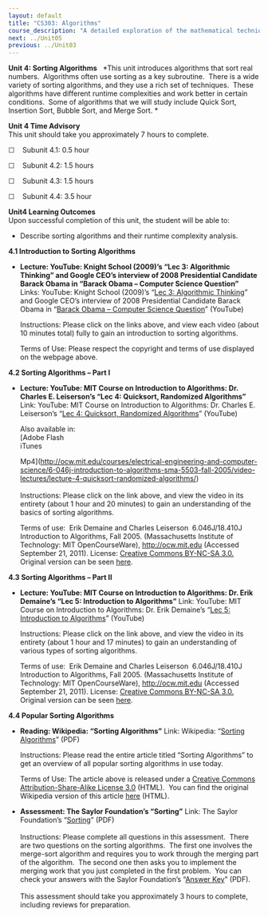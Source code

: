 ```yaml
---
layout: default
title: "CS303: Algorithms"
course_description: "A detailed exploration of the mathematical techniques used for the design and analysis of computer algorithms. Topics include the study of computer algorithms for numeric and non-numeric problems, analysis of time and space requirements of algorithms, correctness of algorithms, and NP-completeness."
next: ../Unit05
previous: ../Unit03
---
```

**Unit 4: Sorting Algorithms** <span id="4"></span> 
*This unit introduces algorithms that sort real numbers.  Algorithms
often use sorting as a key subroutine.  There is a wide variety of
sorting algorithms, and they use a rich set of techniques.  These
algorithms have different runtime complexities and work better in
certain conditions.  Some of algorithms that we will study include Quick
Sort, Insertion Sort, Bubble Sort, and Merge Sort. *

**Unit 4 Time Advisory**  
This unit should take you approximately 7 hours to complete.  
  
 ☐    Subunit 4.1: 0.5 hour  
  
 ☐    Subunit 4.2: 1.5 hours  
  
 ☐    Subunit 4.3: 1.5 hours  
  
 ☐    Subunit 4.4: 3.5 hour

**Unit4 Learning Outcomes**  
Upon successful completion of this unit, the student will be able to:  
  
-   Describe sorting algorithms and their runtime complexity analysis. 

**4.1 Introduction to Sorting Algorithms** <span id="4.1"></span> 
-   **Lecture: YouTube: Knight School (2009)’s “Lec 3: Algorithmic
    Thinking” and Google CEO’s interview of 2008 Presidential Candidate
    Barack Obama in “Barack Obama – Computer Science Question”**
    Links: YouTube: Knight School (2009)’s “[Lec 3: Algorithmic
    Thinking](http://www.youtube.com/watch?v=INHF_5RIxTE)” and Google
    CEO’s interview of 2008 Presidential Candidate Barack Obama in
    “[Barack Obama – Computer Science
    Question](http://www.youtube.com/watch?v=HAY4TKIvSZE)” (YouTube)  
      
     Instructions: Please click on the links above, and view each video
    (about 10 minutes total) fully to gain an introduction to sorting
    algorithms.   
      
     Terms of Use: Please respect the copyright and terms of use
    displayed on the webpage above. 

**4.2 Sorting Algorithms – Part I** <span id="4.2"></span> 
-   **Lecture: YouTube: MIT Course on Introduction to Algorithms: Dr.
    Charles E. Leiserson’s “Lec 4: Quicksort, Randomized Algorithms”**
    Link: YouTube: MIT Course on Introduction to Algorithms: Dr. Charles
    E. Leiserson’s “[Lec 4: Quicksort, Randomized
    Algorithms](http://www.youtube.com/watch?v=e8FGqX9rTHI)” (YouTube)  
      
     Also available in:  
     [Adobe Flash  
     iTunes  

    Mp4](http://ocw.mit.edu/courses/electrical-engineering-and-computer-science/6-046j-introduction-to-algorithms-sma-5503-fall-2005/video-lectures/lecture-4-quicksort-randomized-algorithms/)  
        
     Instructions: Please click on the link above, and view the video in
    its entirety (about 1 hour and 20 minutes) to gain an understanding
    of the basics of sorting algorithms.     
      
     Terms of use:  Erik Demaine and Charles Leiserson  6.046J/18.410J
    Introduction to Algorithms, Fall 2005. (Massachusetts Institute of
    Technology: MIT OpenCourseWare), http://ocw.mit.edu (Accessed
    September 21, 2011). License: [Creative Commons BY-NC-SA
    3.0.](http://creativecommons.org/licenses/by-nc-sa/3.0/us/) Original
    version can be
    seen [here](http://www.youtube.com/watch?v=vK_q-C-kXhs). 

**4.3 Sorting Algorithms – Part II** <span id="4.3"></span> 
-   **Lecture: YouTube: MIT Course on Introduction to Algorithms: Dr.
    Erik Demaine’s “Lec 5: Introduction to Algorithms”**
    Link: YouTube: MIT Course on Introduction to Algorithms: Dr. Erik
    Demaine’s “[Lec 5: Introduction to
    Algorithms](http://www.youtube.com/watch?v=7I5bz3EoTz8)” (YouTube)  
      
     Instructions: Please click on the link above, and view the video in
    its entirety (about 1 hour and 17 minutes) to gain an understanding
    of various types of sorting algorithms.   
      
     Terms of use:  Erik Demaine and Charles Leiserson  6.046J/18.410J
    Introduction to Algorithms, Fall 2005. (Massachusetts Institute of
    Technology: MIT OpenCourseWare), http://ocw.mit.edu (Accessed
    September 21, 2011). License: [Creative Commons BY-NC-SA
    3.0.](http://creativecommons.org/licenses/by-nc-sa/3.0/us/) Original
    version can be
    seen [here](http://www.youtube.com/watch?v=0VqawRl3Xzs&feature=related). 

**4.4 Popular Sorting Algorithms** <span id="4.4"></span> 
-   **Reading: Wikipedia: “Sorting Algorithms”**
    Link: Wikipedia: “[Sorting
    Algorithms](https://resources.saylor.org/archived/wp-content/uploads/2011/06/Sorting-Algorithm.pdf)”
    (PDF)  
      
     Instructions: Please read the entire article titled “Sorting
    Algorithms” to get an overview of all popular sorting algorithms in
    use today.  
      
     Terms of Use: The article above is released under a [Creative
    Commons Attribution-Share-Alike License
    3.0](http://creativecommons.org/licenses/by-sa/3.0/) (HTML).  You
    can find the original Wikipedia version of this article
    [here](http://en.wikipedia.org/wiki/Sorting_algorithm) (HTML).

-   **Assessment: The Saylor Foundation’s “Sorting”**
    Link: The Saylor Foundation’s
    “[Sorting](https://resources.saylor.org/archived/wp-content/uploads/2012/06/CS303-Unit4Assignment-FINAL.pdf)”
    (PDF)  
        
     Instructions: Please complete all questions in this assessment. 
    There are two questions on the sorting algorithms.  The first one
    involves the merge-sort algorithm and requires you to work through
    the merging part of the algorithm.  The second one then asks you to
    implement the merging work that you just completed in the first
    problem.  You can check your answers with the Saylor Foundation’s
    “[Answer
    Key](https://resources.saylor.org/archived/wp-content/uploads/2012/06/CS303-Unit4AssignmentAnswerKey-FINAL.pdf)”
    (PDF).  
        
     This assessment should take you approximately 3 hours to complete,
    including reviews for preparation.


